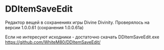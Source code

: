 # DDItemSaveEdit
Редактор вещей в сохранениях игры Divine Divinity.
Проверялось на версии 1.0.0.61 (сохранения 1.0.0.61а)

Если не интересуют исходники - достаточно скачать DDItemSaveEdit.exe
https://github.com/WhiteM80/DDItemSaveEdit/
